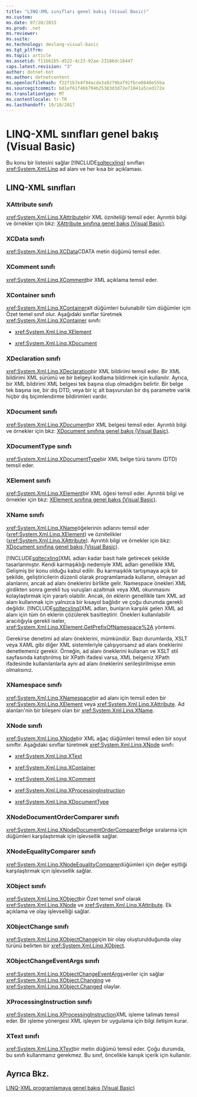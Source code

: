 ```yaml
---
title: "LINQ-XML sınıfları genel bakış (Visual Basic)"
ms.custom: 
ms.date: 07/20/2015
ms.prod: .net
ms.reviewer: 
ms.suite: 
ms.technology: devlang-visual-basic
ms.tgt_pltfrm: 
ms.topic: article
ms.assetid: f11b62b5-d522-4c23-92ae-23186dc16447
caps.latest.revision: "3"
author: dotnet-bot
ms.author: dotnetcontent
ms.openlocfilehash: f22f1b7e4f94acda3a9279baf92fbce0840e55ba
ms.sourcegitcommit: bd1ef61f4bb794b25383d3d72e71041a5ced172e
ms.translationtype: MT
ms.contentlocale: tr-TR
ms.lasthandoff: 10/18/2017
---
```

# <a name="linq-to-xml-classes-overview-visual-basic"></a>LINQ-XML sınıfları genel bakış (Visual Basic)
Bu konu bir listesini sağlar [!INCLUDE[sqltecxlinq](~/includes/sqltecxlinq-md.md)] sınıfları <xref:System.Xml.Linq> ad alanı ve her kısa bir açıklaması.  
  
## <a name="linq-to-xml-classes"></a>LINQ-XML sınıfları  
  
### <a name="xattribute-class"></a>XAttribute sınıfı  
 <xref:System.Xml.Linq.XAttribute>bir XML özniteliği temsil eder. Ayrıntılı bilgi ve örnekler için bkz: [XAttribute sınıfına genel bakış (Visual Basic)](../../../../visual-basic/programming-guide/concepts/linq/xattribute-class-overview.md).  
  
### <a name="xcdata-class"></a>XCData sınıfı  
 <xref:System.Xml.Linq.XCData>CDATA metin düğümü temsil eder.  
  
### <a name="xcomment-class"></a>XComment sınıfı  
 <xref:System.Xml.Linq.XComment>bir XML açıklama temsil eder.  
  
### <a name="xcontainer-class"></a>XContainer sınıfı  
 <xref:System.Xml.Linq.XContainer>alt düğümleri bulunabilir tüm düğümler için Özet temel sınıf olur. Aşağıdaki sınıflar türetmek <xref:System.Xml.Linq.XContainer> sınıfı:  
  
-   <xref:System.Xml.Linq.XElement>  
  
-   <xref:System.Xml.Linq.XDocument>  
  
### <a name="xdeclaration-class"></a>XDeclaration sınıfı  
 <xref:System.Xml.Linq.XDeclaration>bir XML bildirimi temsil eder. Bir XML bildirimi XML sürümü ve bir belgeyi kodlama bildirmek için kullanılır. Ayrıca, bir XML bildirimi XML belgesi tek başına olup olmadığını belirtir. Bir belge tek başına ise, bir dış DTD, veya bir iç alt başvurulan bir dış parametre varlık hiçbir dış biçimlendirme bildirimleri vardır.  
  
### <a name="xdocument-class"></a>XDocument sınıfı  
 <xref:System.Xml.Linq.XDocument>bir XML belgesi temsil eder. Ayrıntılı bilgi ve örnekler için bkz: [XDocument sınıfına genel bakış (Visual Basic)](../../../../visual-basic/programming-guide/concepts/linq/xdocument-class-overview.md).  
  
### <a name="xdocumenttype-class"></a>XDocumentType sınıfı  
 <xref:System.Xml.Linq.XDocumentType>bir XML belge türü tanımı (DTD) temsil eder.  
  
### <a name="xelement-class"></a>XElement sınıfı  
 <xref:System.Xml.Linq.XElement>bir XML öğesi temsil eder. Ayrıntılı bilgi ve örnekler için bkz: [XElement sınıfına genel bakış (Visual Basic)](../../../../visual-basic/programming-guide/concepts/linq/xelement-class-overview.md).  
  
### <a name="xname-class"></a>XName sınıfı  
 <xref:System.Xml.Linq.XName>öğelerinin adlarını temsil eder (<xref:System.Xml.Linq.XElement>) ve öznitelikler (<xref:System.Xml.Linq.XAttribute>). Ayrıntılı bilgi ve örnekler için bkz: [XDocument sınıfına genel bakış (Visual Basic)](../../../../visual-basic/programming-guide/concepts/linq/xdocument-class-overview.md).  
  
 [!INCLUDE[sqltecxlinq](~/includes/sqltecxlinq-md.md)]XML adları kadar basit hale getirecek şekilde tasarlanmıştır. Kendi karmaşıklığı nedeniyle XML adları genellikle XML Gelişmiş bir konu olduğu kabul edilir. Bu karmaşıklık tartışmaya açık bir şekilde, geliştiricilerin düzenli olarak programlamada kullanın, olmayan ad alanlarını, ancak ad alanı öneklerini birlikte gelir. Namespace önekleri XML girdikten sonra gerekli tuş vuruşları azaltmak veya XML okunmasını kolaylaştırmak için yararlı olabilir. Ancak, ön eklerin genellikle tam XML ad alanı kullanmak için yalnızca bir kısayol bağlıdır ve çoğu durumda gerekli değildir. [!INCLUDE[sqltecxlinq](~/includes/sqltecxlinq-md.md)]XML adları, bunların karşılık gelen XML ad alanı için tüm ön eklerin çözülerek basitleştirir. Önekleri kullanılabilir aracılığıyla gerekli iseler, <xref:System.Xml.Linq.XElement.GetPrefixOfNamespace%2A> yöntemi.  
  
 Gerekirse denetimi ad alanı öneklerini, mümkündür. Bazı durumlarda, XSLT veya XAML gibi diğer XML sistemleriyle çalışıyorsanız ad alanı öneklerini denetlemeniz gerekir. Örneğin, ad alanı öneklerini kullanan ve XSLT stil sayfasında katıştırılmış bir XPath ifadesi varsa, XML belgeniz XPath ifadesinde kullanılanlarla aynı ad alanı öneklerini serileştirilmişse emin olmalısınız.  
  
### <a name="xnamespace-class"></a>XNamespace sınıfı  
 <xref:System.Xml.Linq.XNamespace>bir ad alanı için temsil eden bir <xref:System.Xml.Linq.XElement> veya <xref:System.Xml.Linq.XAttribute>. Ad alanları'nin bir bileşeni olan bir <xref:System.Xml.Linq.XName>.  
  
### <a name="xnode-class"></a>XNode sınıfı  
 <xref:System.Xml.Linq.XNode>bir XML ağaç düğümleri temsil eden bir soyut sınıftır. Aşağıdaki sınıflar türetmek <xref:System.Xml.Linq.XNode> sınıfı:  
  
-   <xref:System.Xml.Linq.XText>  
  
-   <xref:System.Xml.Linq.XContainer>  
  
-   <xref:System.Xml.Linq.XComment>  
  
-   <xref:System.Xml.Linq.XProcessingInstruction>  
  
-   <xref:System.Xml.Linq.XDocumentType>  
  
### <a name="xnodedocumentordercomparer-class"></a>XNodeDocumentOrderComparer sınıfı  
 <xref:System.Xml.Linq.XNodeDocumentOrderComparer>Belge sıralarına için düğümleri karşılaştırmak için işlevsellik sağlar.  
  
### <a name="xnodeequalitycomparer-class"></a>XNodeEqualityComparer sınıfı  
 <xref:System.Xml.Linq.XNodeEqualityComparer>düğümleri için değer eşitliği karşılaştırmak için işlevsellik sağlar.  
  
### <a name="xobject-class"></a>XObject sınıfı  
 <xref:System.Xml.Linq.XObject>bir Özet temel sınıf olarak <xref:System.Xml.Linq.XNode> ve <xref:System.Xml.Linq.XAttribute>. Ek açıklama ve olay işlevselliği sağlar.  
  
### <a name="xobjectchange-class"></a>XObjectChange sınıfı  
 <xref:System.Xml.Linq.XObjectChange>için bir olay oluşturulduğunda olay türünü belirten bir <xref:System.Xml.Linq.XObject>.  
  
### <a name="xobjectchangeeventargs-class"></a>XObjectChangeEventArgs sınıfı  
 <xref:System.Xml.Linq.XObjectChangeEventArgs>veriler için sağlar <xref:System.Xml.Linq.XObject.Changing> ve <xref:System.Xml.Linq.XObject.Changed> olaylar.  
  
### <a name="xprocessinginstruction-class"></a>XProcessingInstruction sınıfı  
 <xref:System.Xml.Linq.XProcessingInstruction>XML işleme talimatı temsil eder. Bir işleme yönergesi XML işleyen bir uygulama için bilgi iletişim kurar.  
  
### <a name="xtext-class"></a>XText sınıfı  
 <xref:System.Xml.Linq.XText>bir metin düğümü temsil eder. Çoğu durumda, bu sınıfı kullanmanız gerekmez. Bu sınıf, öncelikle karışık içerik için kullanılır.  
  
## <a name="see-also"></a>Ayrıca Bkz.  
 [LINQ-XML programlamaya genel bakış (Visual Basic)](../../../../visual-basic/programming-guide/concepts/linq/linq-to-xml-programming-overview.md)
